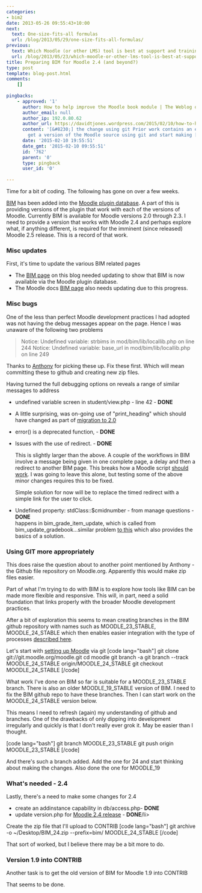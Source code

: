 ```yaml
---
categories:
- bim2
date: 2013-05-26 09:55:43+10:00
next:
  text: One-size-fits-all formulas
  url: /blog/2013/05/29/one-size-fits-all-formulas/
previous:
  text: Which Moodle (or other LMS) tool is best at support and training?
  url: /blog/2013/05/23/which-moodle-or-other-lms-tool-is-best-at-support-and-training/
title: Preparing BIM for Moodle 2.4 (and beyond?)
type: post
template: blog-post.html
comments:
    []
    
pingbacks:
    - approved: '1'
      author: How to help improve the Moodle book module | The Weblog of (a) David Jones
      author_email: null
      author_ip: 192.0.80.62
      author_url: https://davidtjones.wordpress.com/2015/02/10/how-to-help-improve-the-moodle-book-module/
      content: '[&#8230;] the change using git Prior work contains an example of how to
        get a version of the Moodle source using git and start making [&#8230;]'
      date: '2015-02-10 19:55:51'
      date_gmt: '2015-02-10 09:55:51'
      id: '762'
      parent: '0'
      type: pingback
      user_id: '0'
    
---
```

Time for a bit of coding. The following has gone on over a few weeks.

[BIM](/blog/research/bam-blog-aggregation-management/) has been added into the [Moodle plugin database](https://moodle.org/plugins/view.php?plugin=mod_bim). A part of this is providing versions of the plugin that work with each of the versions of Moodle. Currently BIM is available for Moodle versions 2.0 through 2.3. I need to provide a version that works with Moodle 2.4 and perhaps explore what, if anything different, is required for the imminent (since released) Moodle 2.5 release. This is a record of that work.

### Misc updates

First, it's time to update the various BIM related pages

- The [BIM page](/blog/research/bam-blog-aggregation-management/) on this blog needed updating to show that BIM is now available via the Moodle plugin database.
- The Moodle docs [BIM page](http://docs.moodle.org/24/en/BIM_module) also needs updating due to this progress.

### Misc bugs

One of the less than perfect Moodle development practices I had adopted was not having the debug messages appear on the page. Hence I was unaware of the following two problems

> Notice: Undefined variable: strbims in mod/bim/lib/locallib.php on line 244 Notice: Undefined variable: base\_url in mod/bim/lib/locallib.php on line 249

Thanks to [Anthony](http://docs.moodle.org/24/en/User:Anthony_Borrow) for picking these up. Fix these first. Which will mean committing these to github and creating new zip files.

Having turned the full debugging options on reveals a range of similar messages to address

- undefined variable screen in student/view.php - line 42 - **DONE**
- A little surprising, was on-going use of "print\_heading" which should have changed as part of [migration to 2.0](http://docs.moodle.org/dev/Deprecated_functions_in_2.0#print_heading_.280.29)
- error() is a deprecated function, - **DONE**
- Issues with the use of redirect. - **DONE**
    
    This is slightly larger than the above. A couple of the workflows in BIM involve a message being given in one complete page, a delay and then a redirect to another BIM page. This breaks how a Moodle script [should work](https://moodle.org/mod/forum/discuss.php?d=142191). I was going to leave this alone, but testing some of the above minor changes requires this to be fixed.
    
    Simple solution for now will be to replace the timed redirect with a simple link for the user to click.
    
- Undefined property: stdClass::$cmidnumber - from manage questions - **DONE**  
    happens in bim\_grade\_item\_update, which is called from bim\_update\_gradebook...similar problem [to this](https://tracker.moodle.org/browse/MDL-12961?page=com.atlassian.jira.plugin.system.issuetabpanels:changehistory-tabpanel) which also provides the basics of a solution.

### Using GIT more appropriately

This does raise the question about to another point mentioned by Anthony - the Github file repository on Moodle.org. Apparently this would make zip files easier.

Part of what I'm trying to do with BIM is to explore how tools like BIM can be made more flexible and responsive. This will, in part, need a solid foundation that links properly with the broader Moodle development practices.

After a bit of exploration this seems to mean creating branches in the BIM github repository with names such as MOODLE\_23\_STABLE, MOODLE\_24\_STABLE which then enables easier integration with the type of processes [described here](http://docs.moodle.org/24/en/Git#Books_and_tutorials).

Let's start with [setting up Moodle](http://docs.moodle.org/24/en/Git#Obtaining_the_code_from_Git) via git \[code lang="bash"\] git clone git://git.moodle.org/moodle.git cd moodle git branch -a git branch --track MOODLE\_24\_STABLE origin/MOODLE\_24\_STABLE git checkout MOODLE\_24\_STABLE \[/code\]

What work I've done on BIM so far is suitable for a MOODLE\_23\_STABLE branch. There is also an older MOODLE\_19\_STABLE version of BIM. I need to fix the BIM github repo to have these branches. Then I can start work on the MOODLE\_24\_STABLE version below.

This means I need to refresh (again) my understanding of github and branches. One of the drawbacks of only dipping into development irregularly and quickly is that I don't really ever grok it. May be easier than I thought.

\[code lang="bash"\] git branch MOODLE\_23\_STABLE git push origin MOODLE\_23\_STABLE \[/code\]

And there's such a branch added. Add the one for 24 and start thinking about making the changes. Also done the one for MOODLE\_19

### What's needed - 2.4

Lastly, there's a need to make some changes for 2.4

- create an addinstance capability in db/access.php- **DONE**
- update version.php for [Moodle 2.4 release](http://docs.moodle.org/dev/Releases) - **DONE**/li>

Create the zip file that I'll upload to CONTRIB \[code lang="bash"\] git archive -o ~/Desktop/BIM\_24.zip --prefix=bim/ MOODLE\_24\_STABLE \[/code\]

That sort of worked, but I believe there may be a bit more to do.

### Version 1.9 into CONTRIB

Another task is to get the old version of BIM for Moodle 1.9 into CONTRIB

That seems to be done.